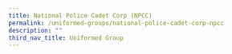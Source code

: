 ```yaml
---
title: National Police Cadet Corp (NPCC)
permalink: /uniformed-groups/national-police-cadet-corp-npcc
description: ""
third_nav_title: Uniformed Group
---
```

